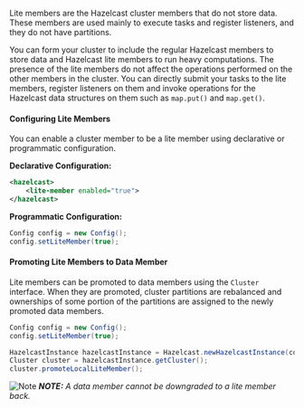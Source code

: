 

Lite members are the Hazelcast cluster members that do not store data. These members are used mainly to execute tasks and register listeners, and they do not have partitions.

You can form your cluster to include the regular Hazelcast members to store data and Hazelcast lite members to run heavy computations. The presence of the lite members do not affect the operations performed on the other members in the cluster. You can directly submit your tasks to the lite members, register listeners on them and invoke operations for the Hazelcast data structures on them such as `map.put()` and `map.get()`.

#### Configuring Lite Members

You can enable a cluster member to be a lite member using declarative or programmatic configuration.

**Declarative Configuration:**

```xml
<hazelcast>
    <lite-member enabled="true">
</hazelcast>
```

**Programmatic Configuration:**

```java
Config config = new Config();
config.setLiteMember(true);
```

#### Promoting Lite Members to Data Member

Lite members can be promoted to data members using the `Cluster` interface. When they are promoted, cluster partitions are rebalanced and ownerships of some portion of the partitions are assigned to the newly promoted data members.

```java
Config config = new Config();
config.setLiteMember(true);

HazelcastInstance hazelcastInstance = Hazelcast.newHazelcastInstance(config);
Cluster cluster = hazelcastInstance.getCluster();
cluster.promoteLocalLiteMember();
```

![Note](../../images/NoteSmall.jpg) ***NOTE:*** *A data member cannot be downgraded to a lite member back.*

